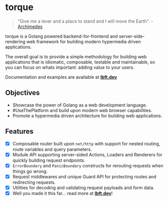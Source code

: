# torque

> "Give me a lever and a place to stand and I will move the Earth". - [Archimedes](https://en.wikipedia.org/wiki/Torque)

torque is a Golang powered backend-for-frontend and server-side-rendering web framework for building modern hypermedia driven applications.

The overall goal is to provide a simple methodology for building web applications that is idiomatic, composable, testable and maintainable, so you can focus on whats important: adding value to your users.

Documentation and examples are available at [**lbft.dev**](https://lbft.dev/getting-started?utm_campaign=readme&utm_source=github.com)

## Objectives

- Showcase the power of Golang as a web development language.
- #UseThePlatform and build upon modern web browser capabilities.
- Promote a hypermedia driven architecture for building web applications.

## Features
- [x] Composable router built upon `net/http` with support for nested routing, route variables and query parameters.
- [x] Module API supporting server-sided Actions, Loaders and Renderers for quickly building request endpoints.
- [x] `ErrorBoundary` and `PanicBoundary` constructs for rerouting requests when things go wrong.
- [x] Request middlewares and unique Guard API for protecting routes and redirecting requests.
- [x] Utilities for decoding and validating request payloads and form data.
- [x] Well you made it this far... read more at [**lbft.dev**](https://lbft.dev/getting-started?utm_campaign=readme_cta&utm_source=github.com)!